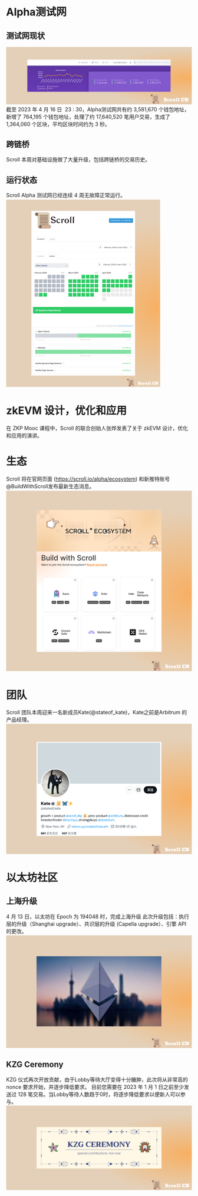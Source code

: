 
# Alpha测试网

## 测试网现状
![cover](img/11-0.png)
截至 2023 年 4 月 16 日  23 : 30，Alpha测试网共有约 3,581,670 个钱包地址，新增了 764,195 个钱包地址，处理了约 17,640,520 笔用户交易，生成了 1,364,060 个区块，平均区块时间约为 3 秒。

## 跨链桥
Scroll 本周对基础设施做了大量升级，包括跨链桥的交易历史。

## 运行状态
Scroll Alpha 测试网已经连续 4 周无故障正常运行。
![cover](img/11-1.png)


# zkEVM 设计，优化和应用
在 ZKP Mooc 课程中，Scroll 的联合创始人张烨发表了关于 zkEVM 设计，优化和应用的演讲。



# 生态

Scroll 将在官网页面 (https://scroll.io/alpha/ecosystem) 和新推特账号@BuildWithScroll发布最新生态消息。
![cover](img/11-2.png)


# 团队

Scroll 团队本周迎来一名新成员Kate(@stateof_kate)，Kate之前是Arbitrum 的产品经理。 
![cover](img/11-3.png)

# 以太坊社区

## 上海升级
4 月 13 日，以太坊在 Epoch 为 194048 时，完成上海升级
此次升级包括：执行层的升级（Shanghai upgrade）、共识层的升级 (Capella upgrade）、引擎 API 的更改。
![cover](img/11-4.png)

## KZG Ceremony
KZG 仪式再次开放贡献，由于Lobby等待大厅变得十分臃肿，此次将从非常高的 nonce 要求开始，并逐步降低要求。
目前您需要在 2023 年 1 月 1 日之前至少发送过 128 笔交易。当Lobby等待人数趋于0时，将逐步降低要求以便新人可以参与。
![cover](img/11-5.png)